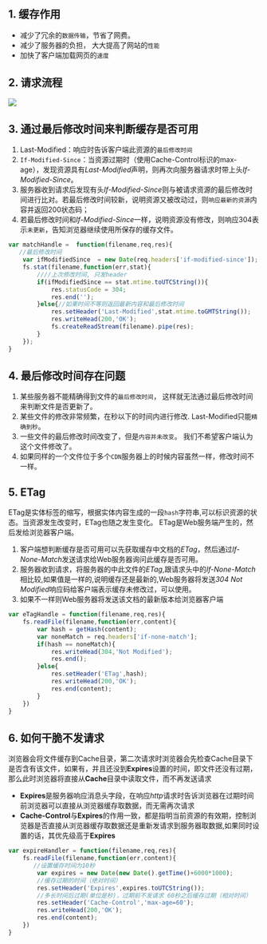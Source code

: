 ## 1. 缓存作用
* 减少了冗余的`数据传输`，节省了网费。
* 减少了服务器的负担， 大大提高了网站的`性能`
* 加快了客户端加载网页的`速度`

## 2. 请求流程
<img src="http://7xjf2l.com1.z0.glb.clouddn.com/cache.png" class="img-responsive">


## 3. 通过最后修改时间来判断缓存是否可用
1. Last-Modified：响应时告诉客户端此资源的`最后修改时间`
2. `If-Modified-Since`：当资源过期时（使用Cache-Control标识的max-age），发现资源具有*Last-Modified*声明，则再次向服务器请求时带上头*If-Modified-Since*。
3. 服务器收到请求后发现有头*If-Modified-Since*则与被请求资源的最后修改时间进行比对。若最后修改时间较新，说明资源又被改动过，则`响应最新的资源`内容并返回200状态码；
4. 若最后修改时间和*If-Modified-Since*一样，说明资源没有修改，则响应304表示`未更新`，告知浏览器继续使用所保存的缓存文件。

```javascript
var matchHandle =  function(filename,req,res){
   //最后修改时间
    var ifModifiedSince  = new Date(req.headers['if-modified-since']);
    fs.stat(filename,function(err,stat){
        ////上次修改时间, 只发header
        if(ifModifiedSince == stat.mtime.toUTCString()){
            res.statusCode = 304;
            res.end('');
        }else{//如果时间不等则返回最新内容和最后修改时间
            res.setHeader('Last-Modified',stat.mtime.toGMTString());
            res.writeHead(200,'OK');
            fs.createReadStream(filename).pipe(res);
        }
    });
}
```

## 4. 最后修改时间存在问题
1. 某些服务器不能精确得到文件的`最后修改时间`， 这样就无法通过最后修改时间来判断文件是否更新了。
2. 某些文件的修改非常频繁，在秒以下的时间内进行修改. Last-Modified只能`精确到秒`。
3. 一些文件的最后修改时间改变了，但是`内容并未改变`。 我们不希望客户端认为这个文件修改了。
4. 如果同样的一个文件位于多个`CDN`服务器上的时候内容虽然一样，修改时间不一样。

## 5. ETag
ETag是实体标签的缩写，根据实体内容生成的一段`hash`字符串,可以标识资源的状态。当资源发生改变时，ETag也随之发生变化。
ETag是Web服务端产生的，然后发给浏览器客户端。
1. 客户端想判断缓存是否可用可以先获取缓存中文档的*ETag*，然后通过*If-None-Match*发送请求给Web服务器询问此缓存是否可用。
2. 服务器收到请求，将服务器的中此文件的*ETag*,跟请求头中的*If-None-Match*相比较,如果值是一样的,说明缓存还是最新的,Web服务器将发送*304 Not Modified*响应码给客户端表示缓存未修改过，可以使用。
3. 如果不一样则Web服务器将发送该文档的最新版本给浏览器客户端

```javascript
var eTagHandle = function(filename,req,res){
    fs.readFile(filename,function(err,content){
        var hash = getHash(content);
        var noneMatch = req.headers['if-none-match'];
        if(hash == noneMatch){
            res.writeHead(304,'Not Modified');
            res.end();
        }else{
            res.setHeader('ETag',hash);
            res.writeHead(200,'OK');
            res.end(content);
        }
    })
}
```

## 6. 如何干脆不发请求
浏览器会将文件缓存到Cache目录，第二次请求时浏览器会先检查Cache目录下是否含有该文件，如果有，并且还没到**Expires**设置的时间，即文件还没有过期，那么此时浏览器将直接从**Cache**目录中读取文件，而不再发送请求
* **Expires**是服务器响应消息头字段，在响应*http*请求时告诉浏览器在过期时间前浏览器可以直接从浏览器缓存取数据，而无需再次请求
* **Cache-Control**与**Expires**的作用一致，都是指明当前资源的有效期，控制浏览器是否直接从浏览器缓存取数据还是重新发请求到服务器取数据,如果同时设置的话，其优先级高于**Expires**
```javascript
var expireHandler = function(filename,req,res){
    fs.readFile(filename,function(err,content){
       //设置缓存时间为10秒
        var expires = new Date(new Date().getTime()+6000*1000);
        //缓存过期的时间（绝对时间）
        res.setHeader('Expires',expires.toUTCString());
        //多长时间后过期(单位是秒)，过期前不发请求 60秒之后缓存过期（相对时间）
        res.setHeader('Cache-Control','max-age=60');
        res.writeHead(200,'OK');
        res.end(content);
    })
}
```
